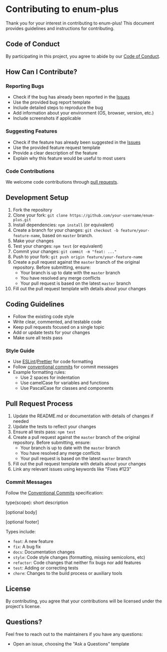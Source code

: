 # Contributing to enum-plus

Thank you for your interest in contributing to enum-plus! This document provides guidelines and instructions for contributing.

## Code of Conduct

By participating in this project, you agree to abide by our [Code of Conduct](CODE_OF_CONDUCT.md).

## How Can I Contribute?

### Reporting Bugs

- Check if the bug has already been reported in the [Issues](https://github.com/shijistar/enum-plus/issues)
- Use the provided bug report template
- Include detailed steps to reproduce the bug
- Add information about your environment (OS, browser, version, etc.)
- Include screenshots if applicable

### Suggesting Features

- Check if the feature has already been suggested in the [Issues](https://github.com/shijistar/enum-plus/issues)
- Use the provided feature request template
- Provide a clear description of the feature
- Explain why this feature would be useful to most users

### Code Contributions

We welcome code contributions through [pull requests](https://github.com/shijistar/enum-plus/pulls).

## Development Setup

1. Fork the repository
2. Clone your fork: `git clone https://github.com/your-username/enum-plus.git`
3. Install dependencies: `npm install` (or equivalent)
4. Create a branch for your changes: `git checkout -b feature/your-feature-name`, based on `master` branch.
5. Make your changes
6. Test your changes: `npm test` (or equivalent)
7. Commit your changes: `git commit -m "feat: ..."`
8. Push to your fork: `git push origin feature/your-feature-name`
9. Create a pull request against the `master` branch of the original repository. Before submitting, ensure:
   - Your branch is up to date with the `master` branch
   - You have resolved any merge conflicts
   - Your pull request is based on the latest `master` branch
10. Fill out the pull request template with details about your changes

## Coding Guidelines

- Follow the existing code style
- Write clear, commented, and testable code
- Keep pull requests focused on a single topic
- Add or update tests for your changes
- Make sure all tests pass

### Style Guide

- Use [ESLint](https://eslint.org)/[Prettier](https://prettier.io) for code formatting
- Follow [conventional commits](https://www.conventionalcommits.org/) for commit messages
- Example formatting rules:
  - Use 2 spaces for indentation
  - Use camelCase for variables and functions
  - Use PascalCase for classes and components

## Pull Request Process

1. Update the README.md or documentation with details of changes if needed
2. Update the tests to reflect your changes
3. Ensure all tests pass: `npm test`
4. Create a pull request against the `master` branch of the original repository. Before submitting, ensure:
   - Your branch is up to date with the `master` branch
   - You have resolved any merge conflicts
   - Your pull request is based on the latest `master` branch
5. Fill out the pull request template with details about your changes
6. Link any relevant issues using keywords like "Fixes #123"

### Commit Messages

Follow the [Conventional Commits](https://www.conventionalcommits.org/) specification:

type(scope): short description

[optional body]

[optional footer]

Types include:

- `feat`: A new feature
- `fix`: A bug fix
- `docs`: Documentation changes
- `style`: Code style changes (formatting, missing semicolons, etc)
- `refactor`: Code changes that neither fix bugs nor add features
- `test`: Adding or correcting tests
- `chore`: Changes to the build process or auxiliary tools

## License

By contributing, you agree that your contributions will be licensed under the project's license.

## Questions?

Feel free to reach out to the maintainers if you have any questions:

- Open an issue, choosing the "Ask a Questions" template
